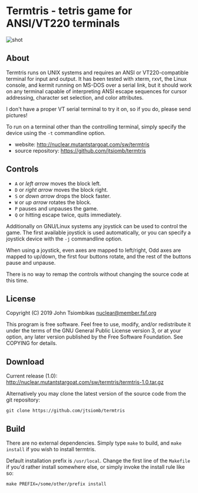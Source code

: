 Termtris - tetris game for ANSI/VT220 terminals
===============================================

![shot](http://nuclear.mutantstargoat.com/sw/termtris/img/termtris_shot-thumb.png)

About
-----
Termtris runs on UNIX systems and requires an ANSI or VT220-compatible terminal
for input and output. It has been tested with xterm, rxvt, the Linux console,
and kermit running on MS-DOS over a serial link, but it should work on any
terminal capable of interpreting ANSI escape sequences for cursor addressing,
character set selection, and color attributes.

I don't have a proper VT serial terminal to try it on, so if you do, please
send pictures!

To run on a terminal other than the controlling terminal, simply specify the
device using the `-t` commandline option.

  - website: http://nuclear.mutantstargoat.com/sw/termtris
  - source repository: https://github.com/jtsiomb/termtris

Controls
--------
  - `A` or *left arrow* moves the block left.
  - `D` or *right arrow* moves the block right.
  - `S` or *down arrow* drops the block faster.
  - `W` or *up arrow* rotates the block.
  - `P` pauses and unpauses the game.
  - `Q` or hitting escape twice, quits immediately.

Additionally on GNU/Linux systems any joystick can be used to control the game.
The first available joystick is used automatically, or you can specify a
joystick device with the `-j` commandline option.

When using a joystick, even axes are mapped to left/right, Odd axes are mapped
to up/down, the first four buttons rotate, and the rest of the buttons pause
and unpause.

There is no way to remap the controls without changing the source code at this
time.

License
-------
Copyright (C) 2019 John Tsiombikas <nuclear@member.fsf.org>

This program is free software. Feel free to use, modify, and/or redistribute it
under the terms of the GNU General Public License version 3, or at your option,
any later version published by the Free Software Foundation. See COPYING for
details.

Download
--------

Current release (1.0): http://nuclear.mutantstargoat.com/sw/termtris/termtris-1.0.tar.gz

Alternatively you may clone the latest version of the source code from the git
repository:

    git clone https://github.com/jtsiomb/termtris


Build
-----
There are no external dependencies. Simply type `make` to build, and `make
install` if you wish to install termtris.

Default installation prefix is `/usr/local`. Change the first line of the
`Makefile` if you'd rather install somewhere else, or simply invoke the install
rule like so:

    make PREFIX=/some/other/prefix install

